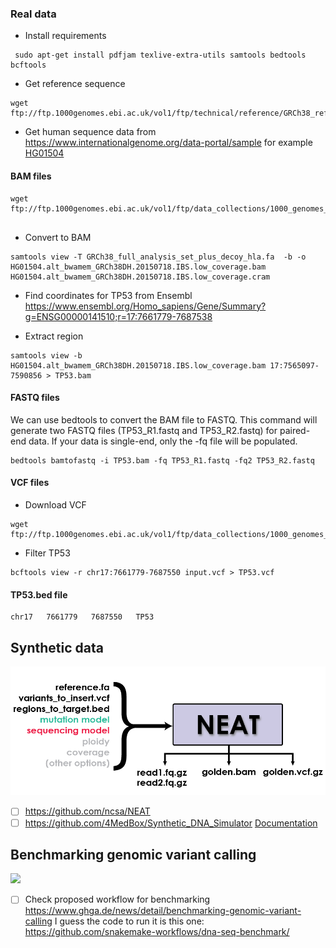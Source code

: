 ### Real data

- Install requirements

```
 sudo apt-get install pdfjam texlive-extra-utils samtools bedtools bcftools

```
- Get reference sequence

```
wget ftp://ftp.1000genomes.ebi.ac.uk/vol1/ftp/technical/reference/GRCh38_reference_genome/GRCh38_full_analysis_set_plus_decoy_hla.fa

```

- Get human sequence data from  https://www.internationalgenome.org/data-portal/sample for example [HG01504](https://www.internationalgenome.org/data-portal/sample/HG01504)

#### BAM files

```
wget ftp://ftp.1000genomes.ebi.ac.uk/vol1/ftp/data_collections/1000_genomes_project/data/IBS/HG01504/alignment/HG01504.alt_bwamem_GRCh38DH.20150718.IBS.low_coverage.cram


```

- Convert to BAM

```
samtools view -T GRCh38_full_analysis_set_plus_decoy_hla.fa  -b -o HG01504.alt_bwamem_GRCh38DH.20150718.IBS.low_coverage.bam HG01504.alt_bwamem_GRCh38DH.20150718.IBS.low_coverage.cram

```
- Find coordinates for TP53 from Ensembl https://www.ensembl.org/Homo_sapiens/Gene/Summary?g=ENSG00000141510;r=17:7661779-7687538


- Extract region

```
samtools view -b HG01504.alt_bwamem_GRCh38DH.20150718.IBS.low_coverage.bam 17:7565097-7590856 > TP53.bam
```

#### FASTQ files

We can use bedtools to convert the BAM file to FASTQ. This command will generate two FASTQ files (TP53_R1.fastq and TP53_R2.fastq) for paired-end data. If your data is single-end, only the -fq file will be populated.

```
bedtools bamtofastq -i TP53.bam -fq TP53_R1.fastq -fq2 TP53_R2.fastq

```


#### VCF files

- Download VCF

```
wget ftp://ftp.1000genomes.ebi.ac.uk/vol1/ftp/data_collections/1000_genomes_project/release/20190312_biallelic_SNV_and_INDEL/ALL.chr7.shapeit2_integrated_snvindels_v2a_27022019.GRCh38.phased.vcf.gz
```



- Filter TP53
  
``` 
bcftools view -r chr17:7661779-7687550 input.vcf > TP53.vcf
```
#### TP53.bed file

``` 
chr17   7661779   7687550   TP53
```


## Synthetic data

![](https://github.com/zstephens/neat-genreads/raw/master/docs/NEATNEAT.png)

- [ ] https://github.com/ncsa/NEAT
- [ ] https://github.com/4MedBox/Synthetic_DNA_Simulator [Documentation](https://docs.google.com/document/d/1ELpjAqmxfPtjS1Jc2MgVjlHq6_4AaNBm/edit)
      
## Benchmarking genomic variant calling

![](https://www.ghga.de/fileadmin/_processed_/f/0/csm_NCBench_figure_aa9d066ede.png)

- [ ] Check proposed workflow for benchmarking https://www.ghga.de/news/detail/benchmarking-genomic-variant-calling I guess the code to run it is this one:  https://github.com/snakemake-workflows/dna-seq-benchmark/
